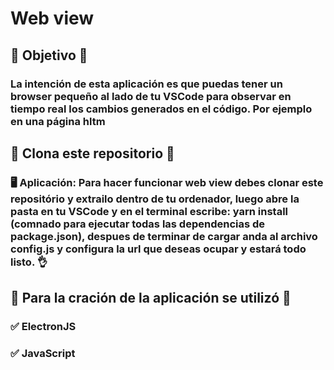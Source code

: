 #  Web view

## 🏁 Objetivo 🏁 

### La intención de esta aplicación es que puedas tener un browser pequeño al lado de tu VSCode para observar en tiempo real los cambios generados en el código. Por ejemplo en una página hltm

## 🕺 Clona este repositorio 🕺

### 🖥 Aplicación: Para hacer funcionar web view debes clonar este repositório y extrailo dentro de tu ordenador, luego abre la pasta en tu VSCode y en el terminal escribe: yarn install (comnado para ejecutar todas las dependencias de package.json), despues de terminar de cargar anda al archivo config.js y configura la url que deseas ocupar y estará todo listo. 👌

## 🔧 Para la cración de la aplicación se utilizó 🔧

### ✅ ElectronJS
### ✅ JavaScript
